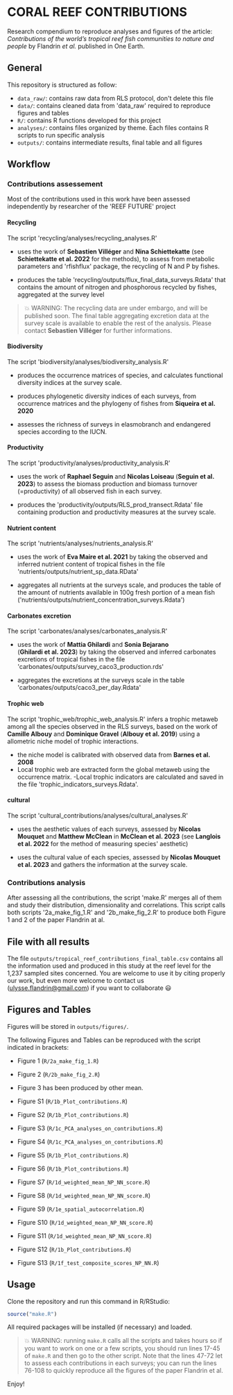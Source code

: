 # CORAL REEF CONTRIBUTIONS

Research compendium to reproduce analyses and figures of the article: 
_Contributions of the world’s tropical reef fish communities to nature and people_ 
by Flandrin _et al._ published in One Earth.


## General

This repository is structured as follow:

- `data_raw/`: contains raw data from RLS protocol, don't delete this file
- `data/`: contains cleaned data from 'data_raw' required to reproduce figures and tables
- `R/`: contains R functions developed for this project
- `analyses/`: contains files organized by theme. Each files contains R scripts
to run specific analysis
- `outputs/`: contains intermediate results, final table and all figures 



## Workflow

### Contributions assessement

Most of the contributions used in this work have been assessed independently by 
researcher of the 'REEF FUTURE' project

#### Recycling
The script 'recycling/analyses/recycling_analyses.R' 
  - uses the work of **Sebastien Villéger** and **Nina Schiettekatte** (see 
  **Schiettekatte et al. 2022** for the methods), to assess from metabolic 
  parameters and 'rfishflux' package, the recycling of N and P by fishes.
  
  - produces the table 'recycling/outputs/flux_final_data_surveys.Rdata' that 
  contains the amount of nitrogen and phosphorous recycled by fishes, aggregated 
  at the survey level
  
> :boom: WARNING: The recycling data are under embargo, and will be published soon.
The final table aggregating excretion data at the survey scale is available to
enable the rest of the analysis. Please contact **Sebastien Villéger** for further
informations.

  

#### Biodiversity
The script 'biodiversity/analyses/biodiversity_analysis.R' 
  - produces the occurrence matrices of species, and calculates functional 
  diversity indices at the survey scale.
  
  - produces phylogenetic diversity indices of each surveys, from occurrence
  matrices and the phylogeny of fishes from **Siqueira et al. 2020**
  
  - assesses the richness of surveys in elasmobranch and endangered species
  according to the IUCN.
  
  
#### Productivity
The script 'productivity/analyses/productivity_analysis.R' 
  - uses the work of **Raphael Seguin** and **Nicolas Loiseau** (**Seguin et al. 2023**) 
  to assess the biomass production and biomass turnover (=productivity) of all 
  observed fish in each survey.
  
  - produces the 'productivity/outputs/RLS_prod_transect.Rdata' file containing
  production and productivity measures at the survey scale.


#### Nutrient content 
The script 'nutrients/analyses/nutrients_analysis.R' 
  - uses the work of **Eva Maire et al. 2021** by taking the observed and inferred
  nutrient content of tropical fishes in the file 
  'nutrients/outputs/nutrient_sp_data.RData'
  
  - aggregates all nutrients at the surveys scale, and produces the table of the 
  amount of nutrients available in 100g fresh portion of a mean fish 
  ('nutrients/outputs/nutrient_concentration_surveys.Rdata')
  

#### Carbonates excretion
The script 'carbonates/analyses/carbonates_analysis.R' 
  - uses the work of **Mattia Ghilardi** and **Sonia Bejarano**  
  (**Ghilardi et al. 2023**) by taking the observed and inferred
  carbonates excretions of tropical fishes in the file 
  'carbonates/outputs/survey_caco3_production.rds'
  
  - aggregates the excretions at the surveys scale in the table
  'carbonates/outputs/caco3_per_day.Rdata'
  
  
#### Trophic web
The script 'trophic_web/trophic_web_analysis.R' infers a trophic metaweb among
all the species observed in the RLS surveys, based on the work of 
**Camille Albouy** and **Dominique Gravel** (**Albouy et al. 2019**) using a 
 allometric niche model of trophic interactions.
  - the niche model is calibrated with observed data from **Barnes et al. 2008**
  - Local trophic web are extracted form the global metaweb using the occurrence 
  matrix.
  -Local trophic indicators are calculated and saved in the file 
  'trophic_indicators_surveys.Rdata'.


#### cultural
The script 'cultural_contributions/analyses/cultural_analyses.R'
  - uses the aesthetic values of each surveys, assessed by **Nicolas Mouquet** 
  and **Matthew McClean** in **McClean et al. 2023** (see **Langlois et al. 2022** 
  for the method of measuring species' aesthetic)
  
  - uses the cultural value of each species, assessed by **Nicolas Mouquet et al. 2023**
  and gathers the information at the survey scale.


### Contributions analysis

After assessing all the contributions, the script 'make.R' merges all of them and 
study their distribution, dimensionality and correlations. This script calls both 
scripts '2a_make_fig_1.R' and '2b_make_fig_2.R' to produce  both Figure 1 and 2 
of the paper Flandrin at al. 





## File with all results  

The file `outputs/tropical_reef_contributions_final_table.csv` contains all the information 
used and produced in this study at the reef level for the 1,237 sampled sites 
concerned. You are welcome to use it by citing properly our work, but even more 
welcome to contact us (ulysse.flandrin@gmail.com) if you want to collaborate :smiley:




## Figures and Tables

Figures will be stored in `outputs/figures/`.

The following Figures and Tables can be reproduced with the script indicated in 
brackets:
    
- Figure 1 (`R/2a_make_fig_1.R`)

- Figure 2 (`R/2b_make_fig_2.R`)

- Figure 3 has been produced by other mean.

- Figure S1 (`R/1b_Plot_contributions.R`)

- Figure S2 (`R/1b_Plot_contributions.R`)

- Figure S3 (`R/1c_PCA_analyses_on_contributions.R`)

- Figure S4 (`R/1c_PCA_analyses_on_contributions.R`)

- Figure S5 (`R/1b_Plot_contributions.R`)

- Figure S6 (`R/1b_Plot_contributions.R`)

- Figure S7 (`R/1d_weighted_mean_NP_NN_score.R`)

- Figure S8 (`R/1d_weighted_mean_NP_NN_score.R`)

- Figure S9 (`R/1e_spatial_autocorrelation.R`)

- Figure S10 (`R/1d_weighted_mean_NP_NN_score.R`)

- Figure S11 (`R/1d_weighted_mean_NP_NN_score.R`)

- Figure S12 (`R/1b_Plot_contributions.R`)

- Figure S13 (`R/1f_test_composite_scores_NP_NN.R`)




## Usage

Clone the repository and run this command in R/RStudio:

```r
source("make.R")
```

All required packages will be installed (if necessary) and loaded.

> :boom: WARNING: running `make.R` calls all the scripts and takes hours so if 
you want to work on one or a few scripts, you should run lines 17-45 of 
`make.R` and then go to the other script. Note that the lines 47-72 let to assess
each contributions in each surveys; you can run the lines 76-108 to quickly 
reproduce all the figures of the paper Flandrin et al. 

Enjoy!